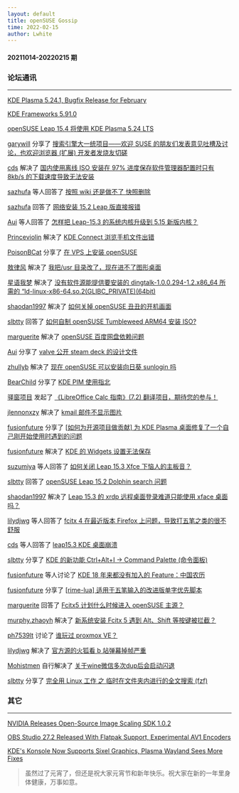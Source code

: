 ```yaml
---
layout: default
title: openSUSE Gossip
time: 2022-02-15
author: Lwhite
---
```


#### 20211014-20220215 期

### 论坛通讯
-----------------
[KDE Plasma 5.24.1, Bugfix Release for February ](https://forum.suse.org.cn/t/topic/14733)

[KDE Frameworks 5.91.0 ](https://forum.suse.org.cn/t/topic/14730)

[openSUSE Leap 15.4 将使用 KDE Plasma 5.24 LTS ](https://forum.suse.org.cn/t/topic/14691)

[garywill](https://forum.suse.org.cn/u/garywill) 分享了 [搜索引擎大一统项目——欢迎 SUSE 的朋友们发表意见吐槽及讨论，也欢迎浏览器 (扩展) 开发者发烧友切磋 ](https://forum.suse.org.cn/t/topic/14365)

[cds](https://forum.suse.org.cn/u/cds) 解决了 [国内使用离线 ISO 安装在 97% 进度保存软件管理器配置时只有 8kb/s 的下载速度导致无法安装 ](https://forum.suse.org.cn/t/topic/14672)

[sazhufa](https://forum.suse.org.cn/u/sazhufa)  等人回答了 [按照 wiki 还是做不了 快照删除](https://forum.suse.org.cn/t/topic/14627)

[sazhufa](https://forum.suse.org.cn/u/sazhufa) 回答了 [网络安装 15.2 Leap 版直接报错 ](https://forum.suse.org.cn/t/topic/14602)

[Aui](https://forum.suse.org.cn/u/Aui) 等人回答了 [怎样把 Leap-15.3 的系统内核升级到 5.15 新版内核？ ](https://forum.suse.org.cn/t/topic/14588)

[Princeviolin](https://forum.suse.org.cn/u/Princeviolin) 解决了 [KDE Connect 浏览手机文件出错 ](https://forum.suse.org.cn/t/topic/14529)

[PoisonBCat](https://forum.suse.org.cn/u/PoisonBCat) 分享了 [在 VPS 上安装 openSUSE ](https://forum.suse.org.cn/t/topic/13893)

[敖律风](https://forum.suse.org.cn/u/敖律风) 解决了 [我把/usr 目录改了，现在进不了图形桌面 ](https://forum.suse.org.cn/t/topic/14488)

[星语我梦](https://forum.suse.org.cn/u/星语我梦)  解决了  [没有软件源能提供要安装的 dingtalk-1.0.0.294-1.2.x86_64 所需的 “ld-linux-x86-64.so.2(GLIBC_PRIVATE)(64bit) ](https://forum.suse.org.cn/t/topic/14435)

[shaodan1997](https://forum.suse.org.cn/u/shaodan1997) 解决了 [如何关掉 openSUSE 丑丑的开机画面 ](https://forum.suse.org.cn/t/topic/14429)

[slbtty](https://forum.suse.org.cn/u/slbtty)  回答了 [如何自制 openSUSE Tumbleweed ARM64 安装 ISO? ](https://forum.suse.org.cn/t/topic/14382)

[marguerite](https://forum.suse.org.cn/u/marguerite) 解决了 [openSUSE 百度网盘依赖问题 ](https://forum.suse.org.cn/t/topic/14726)

[Aui](https://forum.suse.org.cn/u/Aui) 分享了 [valve 公开 steam deck 的设计文件 ](https://forum.suse.org.cn/t/topic/14724)

[zhullyb](https://forum.suse.org.cn/u/zhullyb) 解决了 [现在 openSUSE 可以安装向日葵 sunlogin 吗 ](https://forum.suse.org.cn/t/topic/14385)

[BearChild](https://forum.suse.org.cn/u/BearChild) 分享了 [KDE PIM 使用指北 ](https://forum.suse.org.cn/t/topic/14394)

[驿窗项目](https://forum.suse.org.cn/u/驿窗项目)  发起了 [《LibreOffice Calc 指南》(7.2) 翻译项目，期待您的参与！ ](https://forum.suse.org.cn/t/topic/14559)

[jlennonxzy](https://forum.suse.org.cn/u/jlennonxzy) 解决了 [kmail 邮件不显示图片 ](https://forum.suse.org.cn/t/topic/14720)

[fusionfuture](https://forum.suse.org.cn/u/fusionfuture) 分享了 [[如何为开源项目做贡献\] 为 KDE Plasma 桌面修复了一个自己刚开始使用时遇到的问题 ](https://forum.suse.org.cn/t/topic/14404)

[fusionfuture](https://forum.suse.org.cn/u/fusionfuture) 解决了 [KDE 的 Widgets 设置无法保存 ](https://forum.suse.org.cn/t/topic/14407)

[suzumiya](https://forum.suse.org.cn/u/suzumiya) 等人回答了 [如何关闭 Leap 15.3 Xfce 下恼人的主板音？ ](https://forum.suse.org.cn/t/topic/14364)

[slbtty](https://forum.suse.org.cn/u/slbtty) 回答了 [openSUSE Leap 15.2 Dolphin search 问题 ](https://forum.suse.org.cn/t/topic/14514)

[shaodan1997](https://forum.suse.org.cn/u/shaodan1997) 解决了 [Leap 15.3 的 xrdp 远程桌面登录难道只能使用 xface 桌面吗？ ](https://forum.suse.org.cn/t/topic/14513)

[lilydjwg](https://forum.suse.org.cn/u/lilydjwg) 等人回答了 [fcitx 4 在最近版本 Firefox 上问题，导致打五笔之类的很不舒服](https://forum.suse.org.cn/t/topic/14465)

[cds](https://forum.suse.org.cn/u/cds) 等人回答了 [leap15.3 KDE 桌面崩溃 ](https://forum.suse.org.cn/t/topic/14556)

[slbtty](https://forum.suse.org.cn/u/slbtty) 分享了 [KDE 的新功能 Ctrl+Alt+I -> Command Palette (命令面板) ](https://forum.suse.org.cn/t/topic/14605)

[fusionfuture](https://forum.suse.org.cn/u/fusionfuture) 等人讨论了 [KDE 18 年来都没有加入的 Feature：中国农历 ](https://forum.suse.org.cn/t/topic/14721)

[fusionfuture](https://forum.suse.org.cn/u/fusionfuture) 分享了 [[rime-lua\] 适用于五笔输入的改进版单字优先脚本 ](https://forum.suse.org.cn/t/topic/14600)

[marguerite](https://forum.suse.org.cn/u/marguerite) 回答了 [Fcitx5 计划什么时候进入 openSUSE 主源？ ](https://forum.suse.org.cn/t/topic/14575)

[murphy.zhaoyh](https://forum.suse.org.cn/u/murphy.zhaoyh) 解决了 [新系统安装 Fcitx 5 遇到 Alt、Shift 等按键被拦截？ ](https://forum.suse.org.cn/t/topic/14716)

[ph7539lt](https://forum.suse.org.cn/u/ph7539lt) 讨论了  [谁玩过 proxmox VE？ ](https://forum.suse.org.cn/t/topic/14712)

[lilydjwg](https://forum.suse.org.cn/u/lilydjwg) 解决了 [官方源的火狐看 b 站弹幕掉帧严重 ](https://forum.suse.org.cn/t/topic/14696)

[Mohistmen](https://forum.suse.org.cn/u/Mohistmen) 自行解决了  [关于wine微信多次dup后会启动闪退 ](https://forum.suse.org.cn/t/topic/14639)

[slbtty](https://forum.suse.org.cn/u/slbtty) 分享了  [完全用 Linux 工作 之 临时在文件夹内进行的全文搜索 (fzf) ](https://forum.suse.org.cn/t/topic/14557)



### 其它
-----------------
[NVIDIA Releases Open-Source Image Scaling SDK 1.0.2](https://www.phoronix.com/scan.php?page=news_item&px=NVIDIA-Image-Scaling-SDK-1.0.2)

[OBS Studio 27.2 Released With Flatpak Support, Experimental AV1 Encoders](https://www.phoronix.com/scan.php?page=news_item&px=OBS-Studio-27.2-Released)

[KDE's Konsole Now Supports Sixel Graphics, Plasma Wayland Sees More Fixes](https://www.phoronix.com/scan.php?page=news_item&px=KDE-Post-Plasma-5.24)


> 虽然过了元宵了，但还是祝大家元宵节和新年快乐。祝大家在新的一年里身体健康，万事如意。
